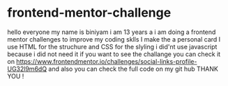 # frontend-mentor-challenge
hello everyone my name is biniyam i am 13 years a i am doing a frontend mentor challenges to improve my 
coding sklls 
I make the a personal card 
I use HTML for the struchure and CSS for the  slyling i did'nt use javascript because i did not need it
if you want to see the challange you can check it on https://www.frontendmentor.io/challenges/social-links-profile-UG32l9m6dQ
and also you can check the full code on my git hub 
THANK YOU !


